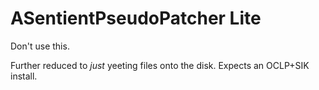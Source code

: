 # ASentientPseudoPatcher Lite

Don't use this.

Further reduced to _just_ yeeting files onto the disk. Expects an OCLP+SIK install.